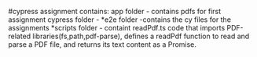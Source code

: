 #cypress assignment contains:
app folder - contains pdfs for first assignment
cypress folder - 
*e2e folder -contains the cy files for the assignments
*scripts folder - containt readPdf.ts code that imports PDF-related libraries(fs,path,pdf-parse), defines a readPdf function to read and parse a PDF file, and returns its text content as a Promise.

